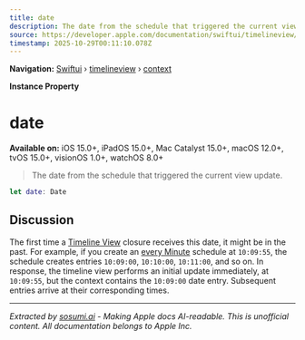 ```yaml
---
title: date
description: The date from the schedule that triggered the current view update.
source: https://developer.apple.com/documentation/swiftui/timelineview/context/date
timestamp: 2025-10-29T00:11:10.078Z
---
```


**Navigation:** [Swiftui](/documentation/swiftui) › [timelineview](/documentation/swiftui/timelineview) › [context](/documentation/swiftui/timelineview/context)

**Instance Property**

# date

**Available on:** iOS 15.0+, iPadOS 15.0+, Mac Catalyst 15.0+, macOS 12.0+, tvOS 15.0+, visionOS 1.0+, watchOS 8.0+

> The date from the schedule that triggered the current view update.

```swift
let date: Date
```

## Discussion

The first time a [Timeline View](/documentation/swiftui/timelineview) closure receives this date, it might be in the past. For example, if you create an [every Minute](/documentation/swiftui/timelineschedule/everyminute) schedule at `10:09:55`, the schedule creates entries `10:09:00`, `10:10:00`, `10:11:00`, and so on. In response, the timeline view performs an initial update immediately, at `10:09:55`, but the context contains the `10:09:00` date entry. Subsequent entries arrive at their corresponding times.

---

*Extracted by [sosumi.ai](https://sosumi.ai) - Making Apple docs AI-readable.*
*This is unofficial content. All documentation belongs to Apple Inc.*
